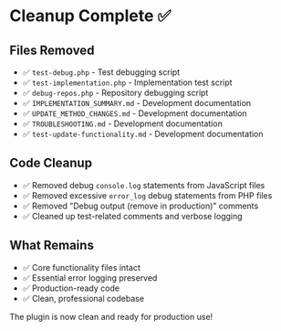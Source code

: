 # Cleanup Complete ✅

## Files Removed
- ✅ `test-debug.php` - Test debugging script
- ✅ `test-implementation.php` - Implementation test script  
- ✅ `debug-repos.php` - Repository debugging script
- ✅ `IMPLEMENTATION_SUMMARY.md` - Development documentation
- ✅ `UPDATE_METHOD_CHANGES.md` - Development documentation
- ✅ `TROUBLESHOOTING.md` - Development documentation
- ✅ `test-update-functionality.md` - Development documentation

## Code Cleanup
- ✅ Removed debug `console.log` statements from JavaScript files
- ✅ Removed excessive `error_log` debug statements from PHP files
- ✅ Removed "Debug output (remove in production)" comments
- ✅ Cleaned up test-related comments and verbose logging

## What Remains
- ✅ Core functionality files intact
- ✅ Essential error logging preserved
- ✅ Production-ready code
- ✅ Clean, professional codebase

The plugin is now clean and ready for production use!
